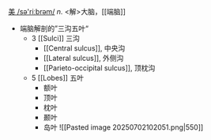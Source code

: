 [美 /sə'riːbrəm/](cmd://Speak/_us_/cerebrum)
_n._ <解>大脑，[[端脑]] 

- 端脑解剖的”三沟五叶“
	- 3 [[Sulci]] 三沟
		- [[Central sulcus]], 中央沟
		- [[Lateral sulcus]], 外侧沟
		- [[Parieto-occipital sulcus]], 顶枕沟
	- 5 [[Lobes]] 五叶
		- 额叶
		- 顶叶
		- 枕叶
		- 颞叶
		- 岛叶
![[Pasted image 20250702102051.png|550]]